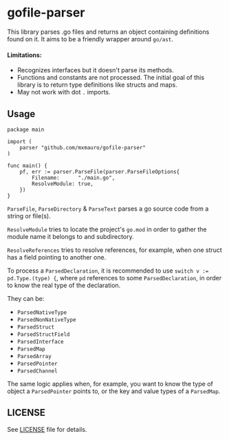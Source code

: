 # gofile-parser

This library parses .go files and returns an object containing definitions found on it. It aims 
to be a friendly wrapper around `go/ast`. 

#### Limitations:

* Recognizes interfaces but it doesn't parse its methods.
* Functions and constants are not processed. The initial goal of this library is to return type
  definitions like structs and maps.
* May not work with dot `.` imports.

## Usage

```golang
package main

import (
    parser "github.com/mxmauro/gofile-parser"
)

func main() {
    pf, err := parser.ParseFile(parser.ParseFileOptions{
        Filename:      "./main.go",
        ResolveModule: true,
    })
}
```

`ParseFile`, `ParseDirectory` & `ParseText` parses a go source code from a string or file(s).

`ResolveModule` tries to locate the project's `go.mod` in order to gather the module name it
belongs to and subdirectory.

`ResolveReferences` tries to resolve references, for example, when one struct has a field
pointing to another one.

To process a `ParsedDeclaration`, it is recommended to use `switch v := pd.Type.(type) {`,
where `pd` references to some `ParsedDeclaration`, in order to know the real type of the
declaration.

They can be:

* `ParsedNativeType`
* `ParsedNonNativeType`
* `ParsedStruct`
* `ParsedStructField`
* `ParsedInterface`
* `ParsedMap`
* `ParsedArray`
* `ParsedPointer`
* `ParsedChannel`

The same logic applies when, for example, you want to know the type of object a
`ParsedPointer` points to, or the key and value types of a `ParsedMap`.

## LICENSE

See [LICENSE](/LICENSE) file for details.
